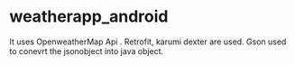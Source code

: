 # weatherapp_android
It uses OpenweatherMap Api .
Retrofit, karumi dexter are used.
Gson used to conevrt the jsonobject into java object.
